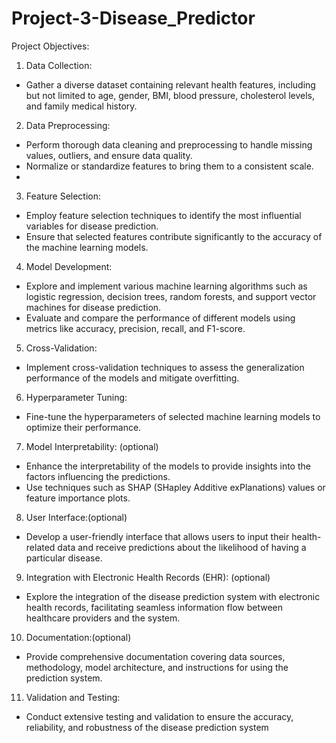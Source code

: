 # Project-3-Disease_Predictor

Project Objectives:
1. Data Collection:
 - Gather a diverse dataset containing relevant health features, including but not
limited to age, gender, BMI, blood pressure, cholesterol levels, and family
medical history.

2. Data Preprocessing:
 - Perform thorough data cleaning and preprocessing to handle missing values,
outliers, and ensure data quality.
 - Normalize or standardize features to bring them to a consistent scale.
 - 
3. Feature Selection:
 - Employ feature selection techniques to identify the most influential variables
for disease prediction.
 - Ensure that selected features contribute significantly to the accuracy of the
machine learning models.

4. Model Development:
 - Explore and implement various machine learning algorithms such as logistic
regression, decision trees, random forests, and support vector machines for
disease prediction.
 - Evaluate and compare the performance of different models using metrics like
accuracy, precision, recall, and F1-score.

5. Cross-Validation:
 - Implement cross-validation techniques to assess the generalization
performance of the models and mitigate overfitting.

6. Hyperparameter Tuning:
 - Fine-tune the hyperparameters of selected machine learning models to
optimize their performance.

7. Model Interpretability: (optional)
 - Enhance the interpretability of the models to provide insights into the factors
influencing the predictions.
 - Use techniques such as SHAP (SHapley Additive exPlanations) values or
feature importance plots.

8. User Interface:(optional)
 - Develop a user-friendly interface that allows users to input their health-related
data and receive predictions about the likelihood of having a particular disease.

9. Integration with Electronic Health Records (EHR): (optional)
 - Explore the integration of the disease prediction system with electronic health
records, facilitating seamless information flow between healthcare providers and
the system.

10. Documentation:(optional)
 - Provide comprehensive documentation covering data sources, methodology,
model architecture, and instructions for using the prediction system.

11. Validation and Testing:
 - Conduct extensive testing and validation to ensure the accuracy, reliability,
and robustness of the disease prediction system
